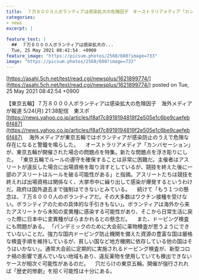 ```yaml
---
title:  ７万８０００人ボランティアは感染拡大の危険因子　オーストラリアメディア「カンバセーション」が報道  
categories:
- news
excerpt: |
  
feature_text: |
  ##  ７万８０００人ボランティアは感染拡大の...
  Tue, 25 May 2021 08:42:54  +0900
feature_image: "https://picsum.photos/2560/600?image=733"
image: "https://picsum.photos/2560/600?image=733"
---
```


[https://asahi.5ch.net/test/read.cgi/newsplus/1621899774/](https://asahi.5ch.net/test/read.cgi/newsplus/1621899774/)
posted on Tue, 25 May 2021 08:42:54  +0900

<!--more-->

【東京五輪】７万８０００人ボランティアは感染拡大の危険因子　海外メディアが報道 5/24(月) 21:38配信　東スポ [https://news.yahoo.co.jp/articles/f8af7c8919194819f2e505e1c6be9caefeb6f487](https://news.yahoo.co.jp/articles/f8af7c8919194819f2e505e1c6be9caefeb6f487) 　海外メディアが東京五輪ではボランティアが感染防止のうえで危険な存在になると警鐘を鳴らした。 　オーストラリアメディア「カンバセーション」が、東京五輪が開催された場合の問題点を特集。新たな問題点を浮き彫りにした。 「東京五輪でルールの遵守を確保することは非常に困難だ。主催者はアスリートが違反した場合に出場資格を取り消すとしているが、競技を終えた後に一部のアスリートはルールを破る可能性がある」と指摘。アスリートたちは競技を終えれば出場資格は関係なく、大挙市中に繰り出して感染が爆発するというわけだ。政府は国外退去まで強制はできないとみている。 　続けて「もう１つの懸念は、７万８０００人のボランティアだ。その大多数はワクチン接種を受けない。ボランティアのための具体的な手引きもない」。ボランティアは海外から来たアスリートから未知の変異種に感染する可能性があり、そこから日常生活に戻った際に日本中に変異種がばらまかれるとの懸念だ。 　また、ドーピング検査にも問題がある。 「パンデミックのために大会前に薬物検査が思うようにできていないことだ。強力な国内ドーピング防止機関を備えた資源の豊富な国は厳格な検査手順を維持しているが、貧しい国など地方機関に依存している他の国はそうはいかない」。通常大会前に定期的に実施されるドーピング検査が、新型コロナ禍の影響で進んでいない地域もあり、違反薬物を使用していても検出できないケースが相次ぐ可能性があるのだ。 　穴だらけの東京五輪。開催が強行されれば「歴史的惨劇」を招く可能性は十分にある。
